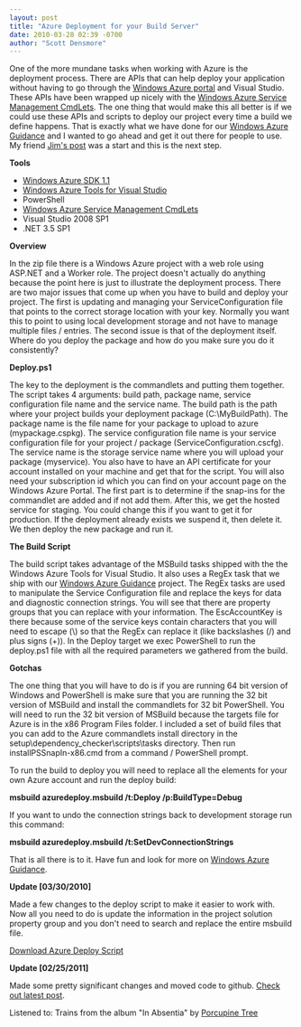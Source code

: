 ```yaml
---
layout: post
title: "Azure Deployment for your Build Server"
date: 2010-03-28 02:39 -0700
author: "Scott Densmore"
---
```


One of the more mundane tasks when working with Azure is the deployment process. There are APIs that can help deploy your application without having to go through the [Windows Azure portal](http://windows.azure.com) and Visual Studio. These APIs have been wrapped up nicely with the [Windows Azure Service Management CmdLets](http://code.msdn.microsoft.com/azurecmdlets). The one thing that would make this all better is if we could use these APIs and scripts to deploy our project every time a build we define happens. That is exactly what we have done for our [Windows Azure Guidance](http://wag.codeplex.com/) and I wanted to go ahead and get it out there for people to use. My friend [Jim's post](http://www.jimzimmerman.com/blog/2010/03/16/Deploying+An+Azure+Project+Using+TFS+2010.aspx) was a start and this is the next step.

**Tools**

* [Windows Azure SDK 1.1](http://www.microsoft.com/downloads/details.aspx?familyid=DBA6A576-468D-4EF6-877E-B14E3C865D3A&displaylang=en)
* [Windows Azure Tools for Visual Studio](ttp://www.microsoft.com/downloads/details.aspx?FamilyID=5664019e-6860-4c33-9843-4eb40b297ab6&displaylang=en)
* PowerShell
* [Windows Azure Service Management CmdLets](http://code.msdn.microsoft.com/azurecmdlets)
* Visual Studio 2008 SP1
* .NET 3.5 SP1

**Overview**

In the zip file there is a Windows Azure project with a web role using ASP.NET and a Worker role. The project doesn't actually do anything because the point here is just to illustrate the deployment process. There are two major issues that come up when you have to build and deploy your project. The first is updating and managing your ServiceConfiguration file that points to the correct storage location with your key. Normally you want this to point to using local development storage and not have to manage multiple files / entries. The second issue is that of the deployment itself. Where do you deploy the package and how do you make sure you do it consistently?

**Deploy.ps1**

The key to the deployment is the commandlets and putting them together. The script takes 4 arguments: build path, package name, service configuration file name and the service name. The build path is the path where your project builds your deployment package (C:\\MyBuildPath). The package name is the file name for your package to upload to azure (mypackage.cspkg). The service configuration file name is your service configuration file for your project / package (ServiceConfiguration.cscfg). The service name is the storage service name where you will upload your package (myservice). You also have to have an API certificate for your account installed on your machine and get that for the script. You will also need your subscription id which you can find on your account page on the Windows Azure Portal. The first part is to determine if the snap-ins for the commandlet are added and if not add them. After this, we get the hosted service for staging. You could change this if you want to get it for production. If the deployment already exists we suspend it, then delete it. We then deploy the new package and run it.

**The Build Script**

The build script takes advantage of the MSBuild tasks shipped with the the Windows Azure Tools for Visual Studio. It also uses a RegEx task that we ship with our [Windows Azure Guidance](http://wag.codeplex.com) project. The RegEx tasks are used to manipulate the Service Configuration file and replace the keys for data and diagnostic connection strings. You will see that there are property groups that you can replace with your information. The EscAccountKey is there because some of the service keys contain characters that you will need to escape (\\) so that the RegEx can replace it (like backslashes (/) and plus signs (+)). In the Deploy target we exec PowerShell to run the deploy.ps1 file with all the required parameters we gathered from the build.

**Gotchas**

The one thing that you will have to do is if you are running 64 bit version of Windows and PowerShell is make sure that you are running the 32 bit version of MSBuild and install the commandlets for 32 bit PowerShell. You will need to run the 32 bit version of MSBuild because the targets file for Azure is in the x86 Program Files folder. I included a set of build files that you can add to the Azure commandlets install directory in the setup\\dependency\_checker\\scripts\\tasks directory. Then run installPSSnapIn-x86.cmd from a command / PowerShell prompt.

To run the build to deploy you will need to replace all the elements for your own Azure account and run the deploy build:

**msbuild azuredeploy.msbuild /t:Deploy /p:BuildType=Debug**

If you want to undo the connection strings back to development storage run this command:

**msbuild azuredeploy.msbuild /t:SetDevConnectionStrings**

That is all there is to it. Have fun and look for more on [Windows Azure Guidance](http://wag.codeplex.com/).

**Update \[03/30/2010\]**

Made a few changes to the deploy script to make it easier to work with. Now all you need to do is update the information in the project solution property group and you don't need to search and replace the entire msbuild file.

[Download Azure Deploy Script](/assets/files/AzureDeploy.zip)

**Update \[02/25/2011\]**

Made some pretty significant changes and moved code to github.  [Check out latest post](http://scottdensmore.typepad.com/blog/2011/02/another-update-for-the-deployment-scripts-for-windows-azure.html).

Listened to: Trains from the album "In Absentia" by [Porcupine Tree](http://www.google.com/search?q=%22Porcupine%20Tree%22)
